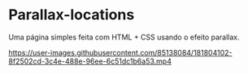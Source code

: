 # Parallax-locations
Uma página simples feita com HTML + CSS usando o efeito parallax.

https://user-images.githubusercontent.com/85138084/181804102-8f2502cd-3c4e-488e-96ee-6c51dc1b6a53.mp4

